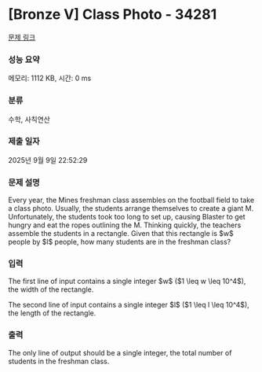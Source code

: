# [Bronze V] Class Photo - 34281 

[문제 링크](https://www.acmicpc.net/problem/34281) 

### 성능 요약

메모리: 1112 KB, 시간: 0 ms

### 분류

수학, 사칙연산

### 제출 일자

2025년 9월 9일 22:52:29

### 문제 설명

<p>Every year, the Mines freshman class assembles on the football field to take a class photo. Usually, the students arrange themselves to create a giant M. Unfortunately, the students took too long to set up, causing Blaster to get hungry and eat the ropes outlining the M. Thinking quickly, the teachers assemble the students in a rectangle. Given that this rectangle is $w$ people by $l$ people, how many students are in the freshman class?</p>

### 입력 

 <p>The first line of input contains a single integer $w$ ($1 \leq w \leq 10^4$), the width of the rectangle.</p>

<p>The second line of input contains a single integer $l$ ($1 \leq l \leq 10^4$), the length of the rectangle. </p>

### 출력 

 <p>The only line of output should be a single integer, the total number of students in the freshman class.</p>

